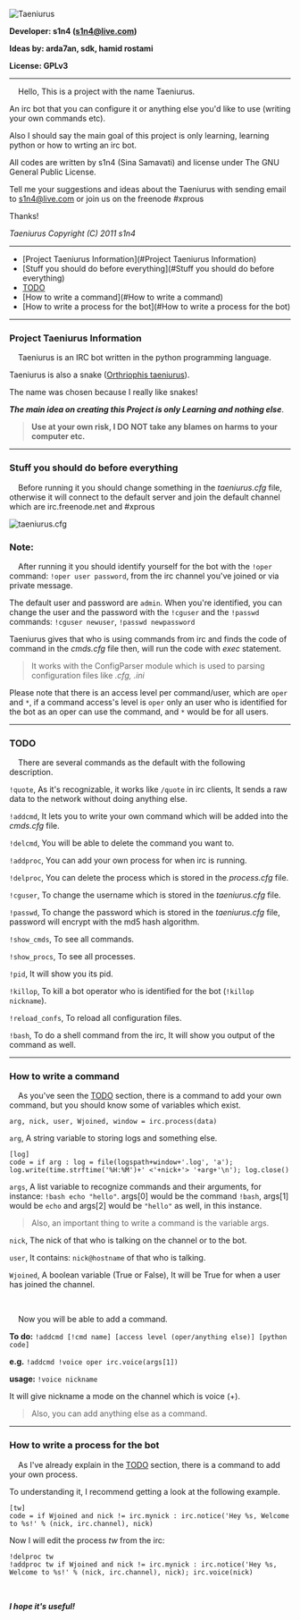 ![Taeniurus](http://ubuntuone.com/3rPdv4GGW9r6ObIaiz2fVK)

**Developer: s1n4 (s1n4@live.com)**

**Ideas by: arda7an, sdk, hamid rostami**

**License: GPLv3**

***

&nbsp;&nbsp;&nbsp;&nbsp;Hello, This is a project with the name Taeniurus.

An irc bot that you can configure it or anything else you'd like to use (writing your own commands etc).

Also I should say the main goal of this project is only learning, learning python or how to wrting an irc bot.

All codes are written by s1n4 (Sina Samavati) and license under The GNU General Public License.

Tell me your suggestions and ideas about the Taeniurus with sending email to s1n4@live.com or join us on the freenode #xprous

Thanks!


_Taeniurus Copyright (C) 2011 s1n4_

***

* [Project Taeniurus Information](#Project Taeniurus Information)
* [Stuff you should do before everything](#Stuff you should do before everything)
* [TODO](#TODO)
* [How to write a command](#How to write a command)
* [How to write a process for the bot](#How to write a process for the bot)

***

### <a name="Project Taeniurus Information">Project Taeniurus Information</a>
&nbsp;&nbsp;&nbsp;&nbsp;Taeniurus is an IRC bot written in the python programming language.

Taeniurus is also a snake ([Orthriophis taeniurus](http://en.wikipedia.org/wiki/Orthriophis_taeniurus)).

The name was chosen because I really like snakes!

**_The main idea on creating this Project is only Learning and nothing else_**.

> **Use at your own risk, I DO NOT take any blames on harms to your computer etc.**


***

### <a name="Stuff you should do before everything">Stuff you should do before everything</a>
&nbsp;&nbsp;&nbsp;&nbsp;Before running it you should change something in the _taeniurus.cfg_ file, otherwise it will connect to the default server and join the default channel which are irc.freenode.net and #xprous

![taeniurus.cfg](http://ubuntuone.com/3ejammcytt9Y7iWbQTHhVD)

### Note:
&nbsp;&nbsp;&nbsp;&nbsp;After running it you should identify yourself for the bot with the `!oper` command: `!oper user password`, from the irc channel you've joined or via private message.

The default user and password are `admin`.
When you're identified, you can change the user and the password with the `!cguser` and the `!passwd` commands: `!cguser newuser`, `!passwd newpassword`

Taeniurus gives that who is using commands from irc and finds the code of command in the _cmds.cfg_ file then, will run the code with _exec_ statement.

> It works with the ConfigParser module which is used to parsing configuration files like _.cfg, .ini_

Please note that there is an access level per command/user, which are `oper` and `*`, if a command access's level is `oper` only an user who is identified for the bot as an oper can use the command, and `*` would be for all users.


***

### <a name="TODO">TODO</a>
&nbsp;&nbsp;&nbsp;&nbsp;There are several commands as the default with the following description.

`!quote`, As it's recognizable, it works like `/quote` in irc clients, It sends a raw data to the network without doing anything else.

`!addcmd`, It lets you to write your own command which will be added into the _cmds.cfg_ file.

`!delcmd`, You will be able to delete the command you want to.

`!addproc`, You can add your own process for when irc is running.

`!delproc`, You can delete the process which is stored in the _process.cfg_ file.

`!cguser`, To change the username which is stored in the _taeniurus.cfg_ file.

`!passwd`, To change the password which is stored in the _taeniurus.cfg_ file, password will encrypt with the md5 hash algorithm.

`!show_cmds`, To see all commands.

`!show_procs`, To see all processes.

`!pid`, It will show you its pid.

`!killop`, To kill a bot operator who is identified for the bot (`!killop nickname`).

`!reload_confs`, To reload all configuration files.

`!bash`, To do a shell command from the irc, It will show you output of the command as well.

***

### <a name="How to write a command">How to write a command</a>
&nbsp;&nbsp;&nbsp;&nbsp;As you've seen the [TODO](#TODO) section, there is a command to add your own command, but you should know some of variables which exist.

    arg, nick, user, Wjoined, window = irc.process(data)

`arg`, A string variable to storing logs and something else.

    [log]
    code = if arg : log = file(logspath+window+'.log', 'a'); log.write(time.strftime('%H:%M')+' <'+nick+'> '+arg+'\n'); log.close()

`args`, A list variable to recognize commands and their arguments, for instance: `!bash echo "hello"`. args[0] would be the command `!bash`, args[1] would be `echo` and args[2] would be `"hello"` as well, in this instance.

> Also, an important thing to write a command is the variable args.

`nick`, The nick of that who is talking on the channel or to the bot.

`user`, It contains: `nick@hostname` of that who is talking.

`Wjoined`, A boolean variable (True or False), It will be True for when a user has joined the channel.

&nbsp;

&nbsp;&nbsp;&nbsp;&nbsp;Now you will be able to add a command.

**To do:** `!addcmd [!cmd name] [access level (oper/anything else)] [python code]`

**e.g.** `!addcmd !voice oper irc.voice(args[1])`

**usage:** `!voice nickname`

It will give nickname a mode on the channel which is voice (+).


> Also, you can add anything else as a command.

***

### <a name="How to write a process for the bot">How to write a process for the bot</a>

&nbsp;&nbsp;&nbsp;&nbsp;As I've already explain in the [TODO](#TODO) section, there is a command to add your own process.

To understanding it, I recommend getting a look at the following example.

    [tw]
    code = if Wjoined and nick != irc.mynick : irc.notice('Hey %s, Welcome to %s!' % (nick, irc.channel), nick)

Now I will edit the process _tw_ from the irc:

    !delproc tw
    !addproc tw if Wjoined and nick != irc.mynick : irc.notice('Hey %s, Welcome to %s!' % (nick, irc.channel), nick); irc.voice(nick)

&nbsp;

_**I hope it's useful!**_
